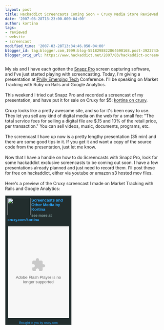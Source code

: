 ```yaml
---
layout: post
title: Hackaddict Screencasts Coming Soon + Cruxy Media Store Reviewed
date: '2007-03-28T13:23:00.000-04:00'
author: kortina
tags:
- reviewed
- website
- screencast
modified_time: '2007-03-28T13:34:46.050-04:00'
blogger_id: tag:blogger.com,1999:blog-5518298822864690168.post-3923743466486042646
blogger_orig_url: https://www.hackaddict.net/2007/03/hackaddict-screencasts-coming-soon.html
---
```


My sis and I have each gotten the <a href="http://www.ambrosiasw.com/utilities/snapzprox/">Snapz Pro</a> screen capturing software, and I've just started playing with screencasting.  Today, I'm giving a presentation at <a href="http://phillyemergingtech.com/schedule.php">Philly Emerging Tech</a> Conference. I'll be speaking on Market Tracking with Ruby on Rails and Google Analytics.  <br/><br/>This weekend I tried out Snapz Pro and recorded a screencast of my presentation, and have put it for sale on Cruxy for $5: <a href="http://cruxy.com/kortina">kortina on cruxy</a>.<br/><br/>Cruxy looks like a pretty awesome site, and so far it's been easy to use.  They let you sell any kind of digital media on the web for a small fee: "The total service fees for selling a digital file are $.15 and 10% of the retail price, per transaction."  You can sell videos, music, documents, programs, etc.<br/><br/>The screencast I have up now is a pretty lengthy presentation (35 min) and there are some good tips in it.  If you get it and want a copy of the source code from the presentation, just let me know.<br/><br/>Now that I have a handle on how to do Screencasts with Snapz Pro, look for some hackaddict exclusive screencasts to be coming out soon.  I have a few presentations already planned and just need to record them.  I'll post these for free on hackaddict, either via youtube or amazon s3 hosted mov files.<br/><br/>Here's a preview of the Cruxy screencast I made on Market Tracking with Rails and Google Analytics:<br/><div style="width: 214px; border-width: 1px; border-style: solid; color: #2ba8ff;border-color: #cccccc; padding: 1px; background-color: #222d2d;"><div name="details" style="padding: 6px; margin-top: 0px; margin-right: 5px; text-align: left; text-justify: newspaper; line-height: 10px;"><div style="float:left;width:75px;height:56px;overflow:hidden;padding:0px;margin-right:3px"><img src="{{ site.url }}/assets/images/2007-03-28-image-0000.jpg" style="background-color:#222d2d; width:75px; " width="75"/></div><div style="font: bold 13px arial; margin-bottom: 6px; color:#2ba8ff">Screencasts and Other Media by Kortina</div><div style="font: bold 12px arial; margin-bottom: 6px; color:#88A5A5">see more at <a href="http://www.cruxy.com/kortina?tkA=3&amp;tkLt=2" style="text-decoration: none; font: bold 12px arial; color:#2ba8ff" title="Learn more at cruxy.com">cruxy.com/kortina</a></div></div><div style="padding-left: 7px; padding-right: 7px; padding-bottom: 7px; border-top: 2px solid #222d2d; border-bottom: 2px solid #222d2d;"><embed align="middle" allowfullscreen="true" allownetworking="all" allowscriptaccess="always" flashvars="displayheight=200&amp;thumbsinplaylist=true&amp;widgetcodeurl=http%3A%2F%2Fwww.cruxy.com%2Fplayers%2Fgetcruxyplayer.jsp%3Fstore%3Dkortina%26vertical%3Dtrue%26loop%3Dtrue%26width%3D200%26height%3D300%26fCol%3D88A5A5%26bCol%3D222d2d%26aCol%3D2ba8ff&amp;repeat=true&amp;frontcolor=0x88A5A5&amp;file=http%3A%2F%2Fwww.cruxy.com%2Fstore%2Fkortina%2Fxspf%3FtkA%3D1%26tkLt%3D2%26tkG%3D1175102639322-8&amp;backcolor=0x222d2d&amp;shuffle=false&amp;enablejs=true&amp;playlistright=false&amp;lightcolor=0x2ba8ff&amp;autoscroll=false&amp;cruxyinfo=true&amp;linkfromdisplay=true&amp;overstretch=false&amp;autostart=false&amp;showeq=false&amp;showdigits=true&amp;" height="300" name="cruxy_player" pluginspage="https://www.macromedia.com/go/getflashplayer" quality="high" src="http://www.cruxy.com/widget/load/1/1175102639322-8" type="application/x-shockwave-flash" width="200"/></div><div name="footer" style="font: normal 10px arial; background-color: #222d2d; color: #2ba8ff; text-align: center; text-decoration: none; padding-top: 1px; margin-bottom: 0px;">Brought to you by <a href="http://www.cruxy.com" style="font: normal 10px arial; color: #88A5A5;" title="Learn more at cruxy.com"></a>cruxy.com</div></div>